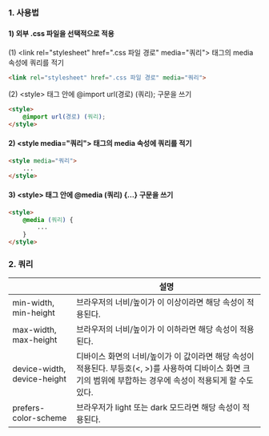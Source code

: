 ### 1. 사용법

#### 1) 외부 .css 파일을 선택적으로 적용

(1) \<link rel="stylesheet" href=".css 파일 경로" media="쿼리"> 태그의 media 속성에 쿼리를 적기

```HTML
<link rel="stylesheet" href=".css 파일 경로" media="쿼리">
```

(2) \<style> 태그 안에 @import url(경로) (쿼리); 구문을 쓰기

```HTML
<style>
    @import url(경로) (쿼리); 
</style>
```

#### 2) \<style media="쿼리"> 태그의 media 속성에 쿼리를 적기

```HTML
<style media="쿼리">
    ...
</style>
```

#### 3) \<style> 태그 안에 @media (쿼리) {...} 구문을 쓰기

```HTML
<style>
    @media (쿼리) {
        ...
    } 
</style>
```



### 2. 쿼리

|   | 설명 |
|---|---|
| min-width, min-height | 브라우저의 너비/높이가 이 이상이라면 해당 속성이 적용된다. |
| max-width, max-height | 브라우저의 너비/높이가 이 이하라면 해당 속성이 적용된다. |
| device-width, device-height | 디바이스 화면의 너비/높이가 이 값이라면 해당 속성이 적용된다. 부등호(\<, >)를 사용하여 디바이스 화면 크기의 범위에 부합하는 경우에 속성이 적용되게 할 수도 있다. |
| prefers-color-scheme | 브라우저가 light 또는 dark 모드라면 해당 속성이 적용된다. |
